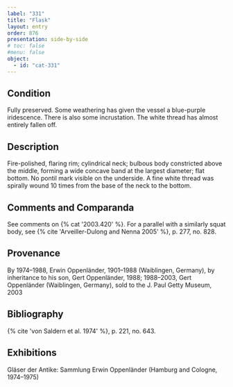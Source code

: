 ```yaml
---
label: "331"
title: "Flask"
layout: entry
order: 876
presentation: side-by-side
# toc: false
#menu: false 
object:
  - id: "cat-331"
---
```


## Condition

Fully preserved. Some weathering has given the vessel a blue-purple iridescence. There is also some incrustation. The white thread has almost entirely fallen off.

## Description

Fire-polished, flaring rim; cylindrical neck; bulbous body constricted above the middle, forming a wide concave band at the largest diameter; flat bottom. No pontil mark visible on the underside. A fine white thread was spirally wound 10 times from the base of the neck to the bottom.

## Comments and Comparanda

See comments on {% cat '2003.420' %}. For a parallel with a similarly squat body, see {% cite 'Arveiller-Dulong and Nenna 2005' %}, p. 277, no. 828.

## Provenance

By 1974–1988, Erwin Oppenländer, 1901–1988 (Waiblingen, Germany), by inheritance to his son, Gert Oppenländer, 1988; 1988–2003, Gert Oppenländer (Waiblingen, Germany), sold to the J. Paul Getty Museum, 2003

## Bibliography

{% cite 'von Saldern et al. 1974' %}, p. 221, no. 643.

## Exhibitions

Gläser der Antike: Sammlung Erwin Oppenländer (Hamburg and Cologne, 1974–1975)